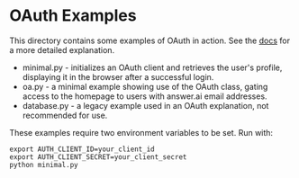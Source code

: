 # OAuth Examples

This directory contains some examples of OAuth in action. See the [docs](https://fastht.ml/docs/explains/oauth.html) for a more detailed explanation.

- minimal.py - initializes an OAuth client and retrieves the user's profile, displaying it in the browser after a successful login.
- oa.py - a minimal example showing use of the OAuth class, gating access to the homepage to users with answer.ai email addresses.
- database.py - a legacy example used in an OAuth explanation, not recommended for use.


These examples require two environment variables to be set. Run with:

```
export AUTH_CLIENT_ID=your_client_id
export AUTH_CLIENT_SECRET=your_client_secret
python minimal.py
```
